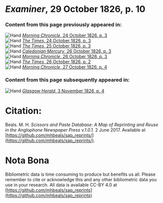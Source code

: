 # *Examiner*, 29 October 1826, p. 10  
  
### Content from this page previously appeared in:  
![Hand](http://scissorsandpaste.net/wp-content/uploads/2017/06/smallhandpointer.png) [*Morning Chronicle*, 24 October 1826, p. 3](https://mhbeals.github.io/sap_html/Morning-Chronicle/Morning-Chronicle-24-October-1826-p-3)  
![Hand](http://scissorsandpaste.net/wp-content/uploads/2017/06/smallhandpointer.png) [*The Times*, 24 October 1826, p. 3](https://mhbeals.github.io/sap_html/The-Times/The-Times-24-October-1826-p-3)  
![Hand](http://scissorsandpaste.net/wp-content/uploads/2017/06/smallhandpointer.png) [*The Times*, 25 October 1826, p. 3](https://mhbeals.github.io/sap_html/The-Times/The-Times-25-October-1826-p-3)  
![Hand](http://scissorsandpaste.net/wp-content/uploads/2017/06/smallhandpointer.png) [*Caledonian Mercury*, 26 October 1826, p. 3](https://mhbeals.github.io/sap_html/Caledonian-Mercury/Caledonian-Mercury-26-October-1826-p-3)  
![Hand](http://scissorsandpaste.net/wp-content/uploads/2017/06/smallhandpointer.png) [*Morning Chronicle*, 26 October 1826, p. 3](https://mhbeals.github.io/sap_html/Morning-Chronicle/Morning-Chronicle-26-October-1826-p-3)  
![Hand](http://scissorsandpaste.net/wp-content/uploads/2017/06/smallhandpointer.png) [*The Times*, 26 October 1826, p. 2](https://mhbeals.github.io/sap_html/The-Times/The-Times-26-October-1826-p-2)  
![Hand](http://scissorsandpaste.net/wp-content/uploads/2017/06/smallhandpointer.png) [*Morning Chronicle*, 27 October 1826, p. 4](https://mhbeals.github.io/sap_html/Morning-Chronicle/Morning-Chronicle-27-October-1826-p-4)  
  
### Content from this page subsequently appeared in:  
![Hand](http://scissorsandpaste.net/wp-content/uploads/2017/06/smallhandpointer.png) [*Glasgow Herald*, 3 November 1826, p. 4](https://mhbeals.github.io/sap_html/Glasgow-Herald/Glasgow-Herald-3-November-1826-p-4)  


# Citation: 

Beals. M. H. *Scissors and Paste Database: A Map of Reprinting and Reuse in the Anglophone Newspaper Press v.1.0.1.* 2 June 2017. Available at [https://github.com/mhbeals/sap_reprints/](https://github.com/mhbeals/sap_reprints/). 

# Nota Bona

Bibliometric data is time consuming to produce but benefits us all. Please remember to cite or acknowledge this and any other bibliometric data you use in your research. All data is available CC-BY 4.0 at [https://github.com/mhbeals/sap_reprints](https://github.com/mhbeals/sap_reprints)